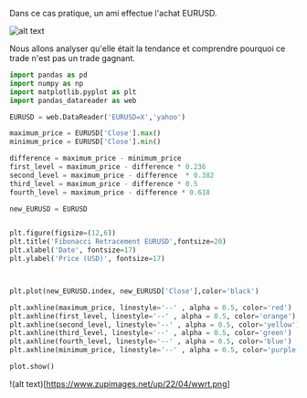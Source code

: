 Dans ce cas pratique, un ami effectue l'achat EURUSD.

![alt text](https://www.zupimages.net/up/22/04/7vht.png)

Nous allons analyser qu'elle était la tendance et comprendre pourquoi ce trade n'est pas un trade gagnant.

```python
import pandas as pd
import numpy as np
import matplotlib.pyplot as plt
import pandas_datareader as web

EURUSD = web.DataReader('EURUSD=X','yahoo')

maximum_price = EURUSD['Close'].max()
minimum_price = EURUSD['Close'].min()

difference = maximum_price - minimum_price
first_level = maximum_price - difference * 0.236
second_level = maximum_price - difference  * 0.382
third_level = maximum_price - difference * 0.5
fourth_level = maximum_price - difference * 0.618

new_EURUSD = EURUSD


plt.figure(figsize=(12,6))
plt.title('Fibonacci Retracement EURUSD',fontsize=20)
plt.xlabel('Date', fontsize=17)
plt.ylabel('Price (USD)', fontsize=17)



plt.plot(new_EURUSD.index, new_EURUSD['Close'],color='black')

plt.axhline(maximum_price, linestyle='--' , alpha = 0.5, color='red')
plt.axhline(first_level, linestyle='--' , alpha = 0.5, color='orange')
plt.axhline(second_level, linestyle='--' , alpha = 0.5, color='yellow')
plt.axhline(third_level, linestyle='--' , alpha = 0.5, color='green')
plt.axhline(fourth_level, linestyle='--' , alpha = 0.5, color='blue')
plt.axhline(minimum_price, linestyle='--' , alpha = 0.5, color='purple')

plot.show()

```

!(alt text)[https://www.zupimages.net/up/22/04/wwrt.png]
